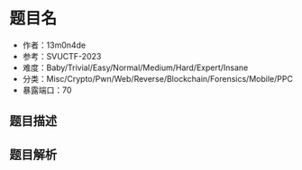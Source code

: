 # 题目名

- 作者：13m0n4de
- 参考：SVUCTF-2023
- 难度：Baby/Trivial/Easy/Normal/Medium/Hard/Expert/Insane
- 分类：Misc/Crypto/Pwn/Web/Reverse/Blockchain/Forensics/Mobile/PPC
- 暴露端口：70

## 题目描述

<description>

## 题目解析

<analysis>
